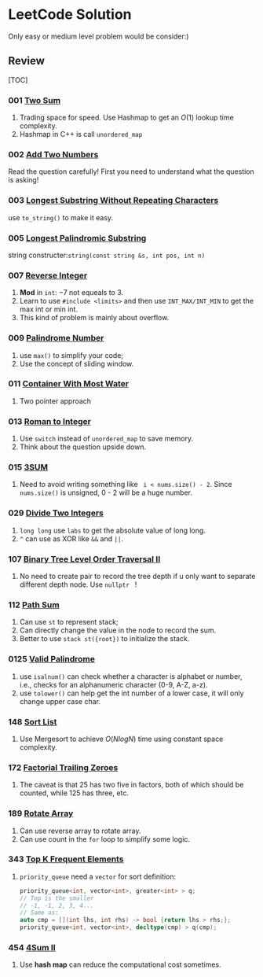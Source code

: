 # LeetCode Solution
Only easy or medium level problem would be consider:)

## Review

[TOC]

### 001 [Two Sum](https://leetcode.com/problems/two-sum)

1. Trading space for speed. Use Hashmap to get an $O(1)$ lookup time complexity.
2. Hashmap in C++ is call `unordered_map`

### 002 [Add Two Numbers](https://leetcode.com/problems/add-two-numbers)

Read the question carefully! First you need to understand what the question is asking!

### 003 [Longest Substring Without Repeating Characters](https://leetcode.com/problems/longest-substring-without-repeating-characters) 

use `to_string()` to make it easy.

### 005 [Longest Palindromic Substring](https://leetcode.com/problems/longest-palindromic-substring)

string constructer:`string(const string &s, int pos, int n)`

### 007 [Reverse Integer](https://leetcode.com/problems/reverse-integer) 

1. **Mod** in `int`: $-7 % 10 = -7$ not equeals to 3.
2. Learn to use `#include <limits>` and then use `INT_MAX/INT_MIN` to get the max int or min int.
3. This kind of problem is mainly about overflow.

### 009 [Palindrome Number](https://leetcode.com/problems/palindrome-number)  

1. use `max()` to simplify your code;
2. Use the concept of sliding window.

### 011 [Container With Most Water](https://leetcode.com/problems/container-with-most-water) 

1. Two pointer approach

### 013 [Roman to Integer](https://leetcode.com/problems/roman-to-integer)

1. Use `switch` instead of `unordered_map` to save memory.
2. Think about the question upside down.

### 015 [3SUM](https://leetcode.com/problems/3sum/)

1. Need to avoid writing something like ` i < nums.size() - 2`. Since `nums.size()` is unsigned, 0 - 2 will be a huge number.

### 029 [Divide Two Integers](https://leetcode.com/problems/divide-two-integers/submissions/)

1. `long long` use `labs` to get the absolute value of long long.
2. `^` can use as XOR like `&&` and `||`.

### 107 [Binary Tree Level Order Traversal II](https://leetcode.com/problems/binary-tree-level-order-traversal-ii/)

1. No need to create pair to record the tree depth if u only want to separate different depth node. Use `nullptr ` !

### 112 [Path Sum](https://leetcode.com/problems/path-sum/)

1. Can use `st` to represent stack;
2. Can directly change the value in the node to record the sum.
3. Better to use `stack st({root})` to initialize the stack.

### 0125 [Valid Palindrome](https://leetcode.com/problems/valid-palindrome/)

1. use `isalnum()` can check whether a character is alphabet or number, i.e., checks for an alphanumeric character (0-9, A-Z, a-z).
2. use `tolower()` can help get the int number of a lower case, it will only change upper case char.

### 148 [Sort List](https://leetcode.com/problems/sort-list/)

1. Use Mergesort to achieve $O(NlogN)$ time using constant space complexity.

### 172 [Factorial Trailing Zeroes](https://leetcode.com/problems/factorial-trailing-zeroes)

1. The caveat is that 25 has two five in factors, both of which should be counted, while 125 has three, etc.

### 189 [Rotate Array](https://leetcode.com/problems/rotate-array/)

1. Can use reverse array to rotate array.
2. Can use count in the `for` loop to simplify some logic.



### 343 [Top K Frequent Elements](https://leetcode.com/problems/top-k-frequent-elements/)

1. `priority_queue` need a `vector` for sort definition:

   ```c++
   priority_queue<int, vector<int>, greater<int> > q;
   // Top is the smaller
   // -1, -1, 2, 3, 4...
   // Same as:
   auto cmp = [](int lhs, int rhs) -> bool {return lhs > rhs;};
   priority_queue<int, vector<int>, decltype(cmp) > q(cmp);
   ```

   



### 454 [4Sum II](https://leetcode.com/problems/4sum-ii/)

1. Use **hash map** can reduce the computational cost sometimes.